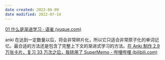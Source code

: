 ```yaml
---
date created: 2022-06-09
date modified: 2022-07-14
---
```


[01 什么是渐进学习 · 语雀 (yuque.com)](https://www.yuque.com/supermemo/wiki/what_is_incremental_learning)

anki 在达到一定数量以后，将会非常碎片化，所以它只适合非常原子化的单词记忆。最合适的方法还是包含了完整上下文的渐进式学习的方法。[在 Anki 制作 2.9 万张卡片，复习 33 万次之后，我转用了 SuperMemo - 哔哩哔哩 (bilibili.com)](https://www.bilibili.com/read/cv11512889)
